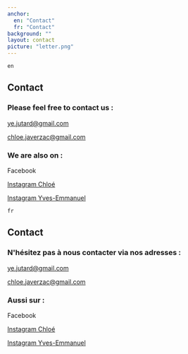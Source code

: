 ```yaml
---
anchor:
  en: "Contact"
  fr: "Contact"
background: ""
layout: contact
picture: "letter.png"
---
```

`en`

## Contact

### Please feel free to contact us :

ye.jutard@gmail.com

chloe.javerzac@gmail.com

### We are also on :

Facebook

[Instagram Chloé](https://www.instagram.com/chloejaverzac/)

[Instagram Yves-Emmanuel](https://www.instagram.com/yjutard/)



`fr`

## Contact

### N'hésitez pas à nous contacter via nos adresses :

ye.jutard@gmail.com

chloe.javerzac@gmail.com

### Aussi sur :

Facebook

[Instagram Chloé](https://www.instagram.com/chloejaverzac/)

[Instagram Yves-Emmanuel](https://www.instagram.com/yjutard/)
